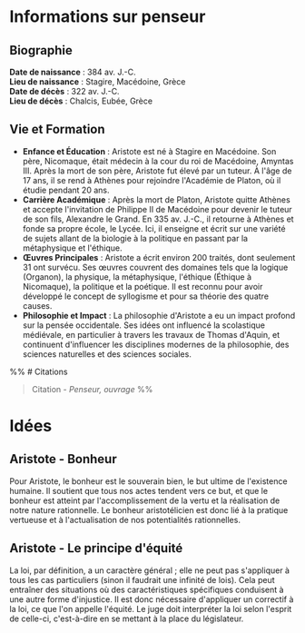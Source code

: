 # Informations sur penseur

## Biographie
**Date de naissance** : 384 av. J.-C.  
**Lieu de naissance** : Stagire, Macédoine, Grèce  
**Date de décès** : 322 av. J.-C.  
**Lieu de décès** : Chalcis, Eubée, Grèce


## Vie et Formation
- **Enfance et Éducation** : Aristote est né à Stagire en Macédoine. Son père, Nicomaque, était médecin à la cour du roi de Macédoine, Amyntas III. Après la mort de son père, Aristote fut élevé par un tuteur. À l'âge de 17 ans, il se rend à Athènes pour rejoindre l'Académie de Platon, où il étudie pendant 20 ans.
- **Carrière Académique** : Après la mort de Platon, Aristote quitte Athènes et accepte l'invitation de Philippe II de Macédoine pour devenir le tuteur de son fils, Alexandre le Grand. En 335 av. J.-C., il retourne à Athènes et fonde sa propre école, le Lycée. Ici, il enseigne et écrit sur une variété de sujets allant de la biologie à la politique en passant par la métaphysique et l'éthique.
- **Œuvres Principales** : Aristote a écrit environ 200 traités, dont seulement 31 ont survécu. Ses œuvres couvrent des domaines tels que la logique (Organon), la physique, la métaphysique, l'éthique (Éthique à Nicomaque), la politique et la poétique. Il est reconnu pour avoir développé le concept de syllogisme et pour sa théorie des quatre causes.
- **Philosophie et Impact** : La philosophie d'Aristote a eu un impact profond sur la pensée occidentale. Ses idées ont influencé la scolastique médiévale, en particulier à travers les travaux de Thomas d'Aquin, et continuent d'influencer les disciplines modernes de la philosophie, des sciences naturelles et des sciences sociales.



%% # Citations
> Citation - _Penseur, ouvrage_
 %%



# Idées

## Aristote - Bonheur
Pour Aristote, le bonheur est le souverain bien, le but ultime de l'existence humaine. Il soutient que tous nos actes tendent vers ce but, et que le bonheur est atteint par l'accomplissement de la vertu et la réalisation de notre nature rationnelle. Le bonheur aristotélicien est donc lié à la pratique vertueuse et à l'actualisation de nos potentialités rationnelles.


## Aristote - Le principe d'équité
La loi, par définition, a un caractère général ; elle ne peut pas s'appliquer à tous les cas particuliers (sinon il faudrait une infinité de lois). Cela peut entraîner des situations où des caractéristiques spécifiques conduisent à une autre forme d'injustice. Il est donc nécessaire d'appliquer un correctif à la loi, ce que l'on appelle l'équité. Le juge doit interpréter la loi selon l'esprit de celle-ci, c'est-à-dire en se mettant à la place du législateur.
